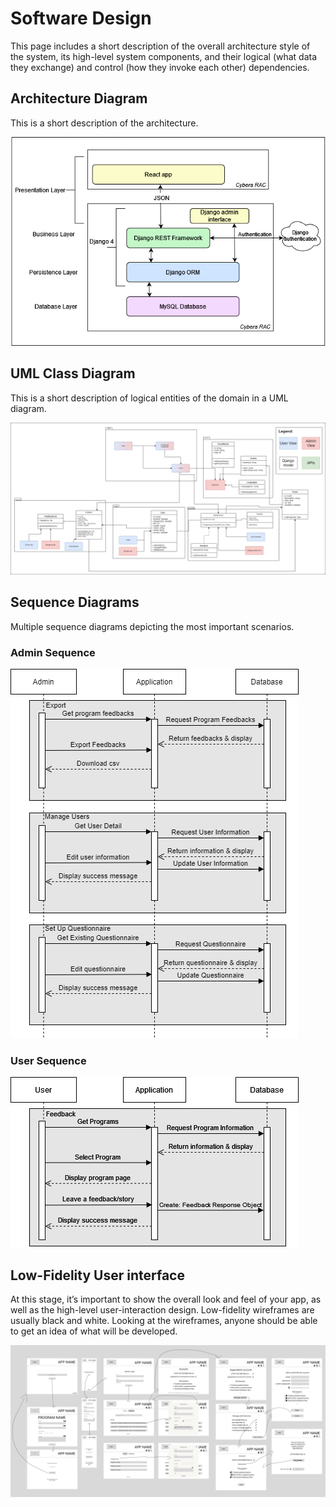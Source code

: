 # Software Design
This page includes a short description of the overall architecture style of the system, its high-level system components, and their logical (what data they exchange) and control (how they invoke each other) dependencies.

## Architecture Diagram
This is a short description of the architecture.

![Architecture](img/architecture2.png)


## UML Class Diagram
This is a short description of logical entities of the domain in a UML diagram.

![UML](img/UML.png)

## Sequence Diagrams
Multiple sequence diagrams depicting the most important scenarios.

### Admin Sequence
![Admin Sequence](img/Admin%20Sequence.png)

### User Sequence
![User Sequence](img/User%20Sequence.png)


## Low-Fidelity User interface
At this stage, it’s important to show the overall look and feel of your app, as well as the high-level user-interaction design. Low-fidelity wireframes are usually black and white. Looking at the wireframes, anyone should be able to get an idea of what will be developed.

![Storyboard](img/Storyboard.png)
